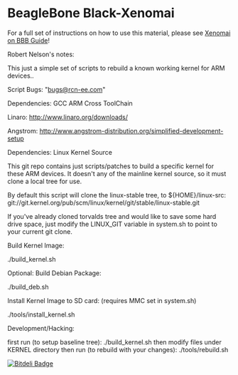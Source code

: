 BeagleBone Black-Xenomai
========================

For a full set of instructions on how to use this material, please see <a href="http://yapatel.org/xenomai_bbb.html">Xenomai on BBB Guide</a>!

Robert Nelson's notes:

This just a simple set of scripts to rebuild a known working kernel for ARM devices..

Script Bugs: "bugs@rcn-ee.com"

Dependencies: GCC ARM Cross ToolChain

Linaro:
http://www.linaro.org/downloads/

Angstrom:
http://www.angstrom-distribution.org/simplified-development-setup

Dependencies: Linux Kernel Source

This git repo contains just scripts/patches to build a specific kernel for these
ARM devices. It doesn't any of the mainline kernel source, so it must clone a
local tree for use.

By default this script will clone the linux-stable tree, to ${HOME}/linux-src:
git://git.kernel.org/pub/scm/linux/kernel/git/stable/linux-stable.git

If you've already cloned torvalds tree and would like to save some hard drive
space, just modify the LINUX_GIT variable in system.sh to point to your current
git clone.

Build Kernel Image:

./build_kernel.sh

Optional: Build Debian Package:

./build_deb.sh

Install Kernel Image to SD card: (requires MMC set in system.sh)

./tools/install_kernel.sh

Development/Hacking:

first run (to setup baseline tree): ./build_kernel.sh then modify files under KERNEL directory then run (to rebuild with your changes): ./tools/rebuild.sh


[![Bitdeli Badge](https://d2weczhvl823v0.cloudfront.net/yapatel/beagleboneblack-xenomai/trend.png)](https://bitdeli.com/free "Bitdeli Badge")

